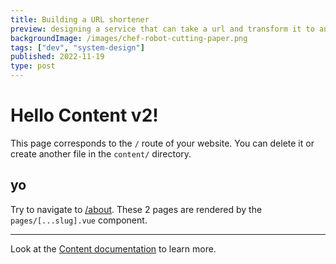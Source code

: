 ```yaml
---
title: Building a URL shortener
preview: designing a service that can take a url and transform it to another unique and shorter url.
backgroundImage: /images/chef-robot-cutting-paper.png
tags: ["dev", "system-design"]
published: 2022-11-19
type: post
---
```


# Hello Content v2!

This page corresponds to the `/` route of your website. You can delete it or create another file in the `content/` directory.

## yo

Try to navigate to [/about](/about). These 2 pages are rendered by the `pages/[...slug].vue` component.

---

Look at the [Content documentation](https://content-v2.nuxtjs.org/) to learn more.
